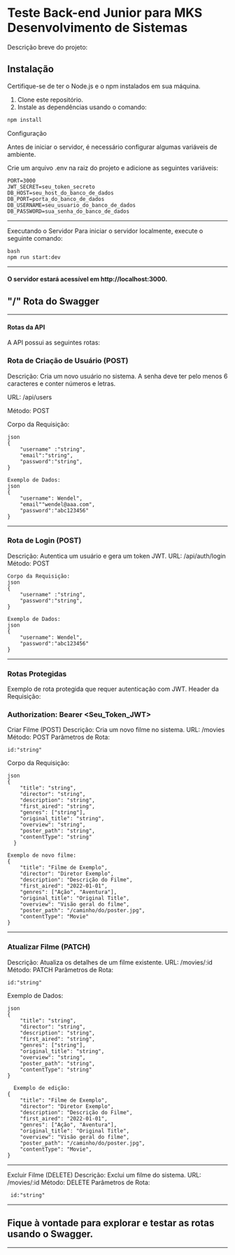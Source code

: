 # Teste Back-end Junior para MKS Desenvolvimento de Sistemas

Descrição breve do projeto:

## Instalação

Certifique-se de ter o Node.js e o npm instalados em sua máquina.

1.  Clone este repositório.
2.  Instale as dependências usando o comando:

```bash
npm install
```
Configuração

Antes de iniciar o servidor, é necessário configurar algumas variáveis de ambiente.

Crie um arquivo .env na raiz do projeto e adicione as seguintes variáveis:

```dotenv
PORT=3000
JWT_SECRET=seu_token_secreto
DB_HOST=seu_host_do_banco_de_dados
DB_PORT=porta_do_banco_de_dados
DB_USERNAME=seu_usuario_do_banco_de_dados
DB_PASSWORD=sua_senha_do_banco_de_dados
```
---
Executando o Servidor
Para iniciar o servidor localmente, execute o seguinte comando:
```
bash
npm run start:dev
```
---
#### O servidor estará acessível em http://localhost:3000.
## "/" Rota do Swagger
---

#### Rotas da API
A API possui as seguintes rotas:

### Rota de Criação de Usuário (POST)
Descrição: Cria um novo usuário no sistema. A senha deve ter pelo menos 6 caracteres e conter números e letras.

URL: /api/users 

Método: POST

Corpo da Requisição:
```
json
{
    "username" :"string",
    "email":"string",
    "password":"string",
}
```

```
Exemplo de Dados:
json
{
    "username": Wendel",
    "email""wendel@aaa.com",
    "password":"abc123456"
}
```

----

### Rota de Login (POST)
Descrição: Autentica um usuário e gera um token JWT.
URL: /api/auth/login
Método: POST
```
Corpo da Requisição:
json
{
    "username" :"string",
    "password":"string",
}

Exemplo de Dados:
json
{
    "username": Wendel",
    "password":"abc123456"
}
```
---
### Rotas Protegidas
Exemplo de rota protegida que requer autenticação com JWT.
Header da Requisição:


### Authorization: Bearer <Seu_Token_JWT>

Criar Filme (POST)
Descrição: Cria um novo filme no sistema.
URL: /movies
Método: POST
Parâmetros de Rota:

```id:"string"```

Corpo da Requisição:
```
json
{
    "title": "string",
    "director": "string",
    "description": "string",
    "first_aired": "string",
    "genres": ["string"],
    "original_title": "string",
    "overview": "string",
    "poster_path": "string",
    "contentType": "string"
  }
  ```
```
Exemplo de novo filme:
{
    "title": "Filme de Exemplo",
    "director": "Diretor Exemplo",
    "description": "Descrição do Filme",
    "first_aired": "2022-01-01",
    "genres": ["Ação", "Aventura"],
    "original_title": "Original Title",
    "overview": "Visão geral do filme",
    "poster_path": "/caminho/do/poster.jpg",
    "contentType": "Movie"
}
```
---
### Atualizar Filme (PATCH)
Descrição: Atualiza os detalhes de um filme existente.
URL: /movies/:id
Método: PATCH
Parâmetros de Rota:

```id:"string"```

Exemplo de Dados:
```
json
{
    "title": "string",
    "director": "string",
    "description": "string",
    "first_aired": "string",
    "genres": ["string"],
    "original_title": "string",
    "overview": "string",
    "poster_path": "string",
    "contentType": "string"
}
```

```
  Exemplo de edição: 
{
    "title": "Filme de Exemplo",
    "director": "Diretor Exemplo",
    "description": "Descrição do Filme",
    "first_aired": "2022-01-01",
    "genres": ["Ação", "Aventura"],
    "original_title": "Original Title",
    "overview": "Visão geral do filme",
    "poster_path": "/caminho/do/poster.jpg",
    "contentType": "Movie",
}
```

---

Excluir Filme (DELETE)
Descrição: Exclui um filme do sistema.
URL: /movies/:id
Método: DELETE
Parâmetros de Rota:

```
 id:"string"
```

---
## Fique à vontade para explorar e testar as rotas usando o Swagger.
---
